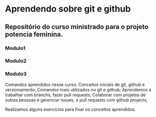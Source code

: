 # Aprendendo sobre git e github

## Repositório do curso ministrado para o projeto potencia feminina.


### Modulo1
### Modulo2
### Modulo3

Comandos aprendidos nesse curso: 
Conceitos iniciais de git, github e versionamento;
Comandos mais utilizados no git e github;
Aprendemos a trabalhar com branchs, fazer pull requests;
Colaborar com projetos de outras pessoas e gerenciar issues,
e pull requests com github projects,

Realizamos alguns exercícios para fixar os conceitos aprendidos.
